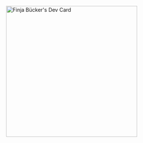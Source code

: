 <a href="https://app.daily.dev/finjabuecker"><img src="https://api.daily.dev/devcards/v2/fRozDy8wnpU1ybJ1zhrTV.png?type=default&r=nkn" width="356" alt="Finja Bücker's Dev Card"/></a>
